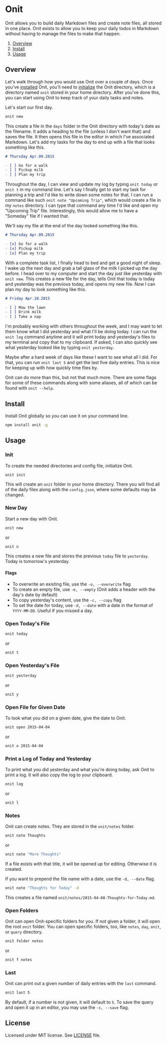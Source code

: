 # Onit

Onit allows you to build daily Markdown files and create note files, all stored in one place. Onit exists to allow you to keep your daily todos in Markdown without having to manage the files to make that happen.

1. [Overview](#overview)
1. [Install](#install)
1. [Usage](#usage)

## Overview

Let's walk through how you would use Onit over a couple of days. Once you've [installed](#install) Onit, you'll need to [initialize](#init) the Onit directory, which is a directory named `onit` stored in your home directory. After you've done this, you can start using Onit to keep track of your daily tasks and notes.

Let's start our first day.

```bash
onit new
```

This create a file in the `days` folder in the Onit directory with today's date as the filename. It adds a heading to the file (unless I don't want that) and saves the file. It then opens this file in the editor in which I've associated Markdown. Let's add my tasks for the day to end up with a file that looks something like this.

```markdown
# Thursday Apr.09.2015

- [ ] Go for a walk
- [ ] Pickup milk
- [ ] Plan my trip
```

Throughout the day, I can view and update my log by typing `onit today` or `onit t` in my command line. Let's say I finally get to start my task for planning a trip and I'd like to write down some notes for that. I can run a command like such `onit note "Upcoming Trip"`, which would create a file in my `notes` directory. I can type that command any time I'd like and open my "Upcoming Trip" file. Interestingly, this would allow me to have a "Someday" file if I wanted that.

We'll say my file at the end of the day looked something like this.

```markdown
# Thursday Apr.09.2015

- [x] Go for a walk
- [x] Pickup milk
- [x] Plan my trip
```

With a complete task list, I finally head to bed and get a good night of sleep. I wake up the next day and grab a tall glass of the milk I picked up the day before. I head over to my computer and start the day just like yesterday with `onit new`. This creates a new file for the day, tells Onit that today is today and yesterday was the previous today, and opens my new file. Now I can plan my day to look something like this.

```markdown
# Friday Apr.10.2015

- [ ] Mow the lawn
- [ ] Drink milk
- [ ] Take a nap
```

I'm probably working with others throughout the week, and I may want to let them know what I did yesterday and what I'll be doing today. I can run the `onit log` command anytime and it will print today and yesterday's files to my terminal and copy that to my clipboard. If asked, I can also quickly see what yesterday looked like by typing `onit yesterday`.

Maybe after a hard week of days like these I want to see what all I did. For that, you can run `onit last 5` and get the last five daily entries. This is nice for keeping up with how quickly time flies by.

Onit can do more than this, but not that much more. There are some flags for some of these commands along with some aliases, all of which can be found with `onit --help`.

## Install

Install Onit globally so you can use it on your command line.

```bash
npm install onit -g
```

## Usage

### Init

To create the needed directories and config file, initialize Onit.

```bash
onit init
```

This will create an `onit` folder in your home directory. There you will find all of the daily files along with the `config.json`, where some defaults may be changed.

### New Day

Start a new day with Onit.

```bash
onit new
```

or

```bash
onit n
```

This creates a new file and stores the previous `today` file to `yesterday`. Today is tomorrow's yesterday.

#### Flags

* To overwrite an existing file, use the `-o, --overwrite` flag
* To create an empty file, use `-e, --empty` (Onit adds a header with the day's date by default)
* To copy yesterday's content, use the `-c, --copy` flag
* To set the date for today, use `-d, --date` with a date in the format of `YYYY-MM-DD`. Useful if you missed a day.

### Open Today's File

```bash
onit today
```

or

```bash
onit t
```

### Open Yesterday's File

```bash
onit yesterday
```

or

```bash
onit y
```

### Open File for Given Date

To look what you did on a given date, give the date to Onit.

```bash
onit open 2015-04-04
```

or

```bash
onit o 2015-04-04
```

### Print a Log of Today and Yesterday

To print what you did yesterday and what you're doing today, ask Onit to print a log. It will also copy the log to your clipboard.

```bash
onit log
```

or

```bash
onit l
```

### Notes

Onit can create notes. They are stored in the `onit/notes` folder.

```bash
onit note Thoughts
```

or

```bash
onit note "More Thoughts"
```

If a file exists with that title, it will be opened up for editing. Otherwise it is created.

If you want to prepend the file name with a date, use the `-d, --date` flag.

```bash
onit note "Thoughts for Today" -d
```

This creates a file named `onit/notes/2015-04-08-Thoughts-for-Today.md`.

### Open Folders

Onit can open Onit-specific folders for you. If not given a folder, it will open the root `onit` folder. You can open specific folders, too, like `notes`, `day`, `onit`, or `query` directory.

```bash
onit folder notes
```

or

```bash
onit f notes
```

### Last

Onit can print out a given number of daily entries with the `last` command.

```bash
onit last 5
```

By default, if a number is not given, it will default to `5`. To save the query and open it up in an editor, you may use the `-s, --save` flag.

## License

Licensed under MIT license. See [LICENSE](./LICENSE) file.

